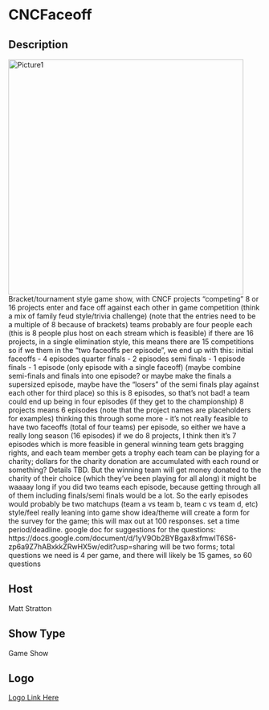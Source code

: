 # CNCFaceoff
## Description
<img width="468" alt="Picture1" src="https://user-images.githubusercontent.com/22457772/113807030-634b4100-9731-11eb-9987-2da38df05a13.png">
Bracket/tournament style game show, with CNCF projects “competing”
8 or 16 projects enter and face off against each other in game competition (think a mix of family feud style/trivia challenge) (note that the entries need to be a multiple of 8 because of brackets)
teams probably are four people each (this is 8 people plus host on each stream which is feasible)
if there are 16 projects, in a single elimination style, this means there are 15 competitions
so if we them in the “two faceoffs per episode”, we end up with this:
initial faceoffs - 4 episodes
quarter finals - 2 episodes
semi finals - 1 episode
finals - 1 episode (only episode with a single faceoff) (maybe combine semi-finals and finals into one episode? or maybe make the finals a supersized episode, maybe have the “losers” of the semi finals play against each other for third place) 
so this is 8 episodes, so that’s not bad!
a team could end up being in four episodes (if they get to the championship)
8 projects means 6 episodes
(note that the project names are placeholders for examples)
thinking this through some more - it’s not really feasible to have two faceoffs (total of four teams) per episode, so either we have a really long season (16 episodes)
if we do 8 projects, I think then it’s 7 episodes which is more feasible in general
winning team gets bragging rights, and each team member gets a trophy
each team can be playing for a charity; dollars for the charity donation are accumulated with each round or something? Details TBD. But the winning team will get money donated to the charity of their choice (which they’ve been playing for all along)
it might be waaaay long if you did two teams each episode, because getting through all of them including finals/semi finals would be a lot. So the early episodes would probably be two matchups (team a vs team b, team c vs team d, etc)
style/feel really leaning into game show idea/theme
will create a form for the survey for the game; this will max out at 100 responses. set a time period/deadline.
google doc for suggestions for the questions: https://docs.google.com/document/d/1yV9Ob2BYBgax8xfmwlT6S6-zp6a9Z7hABxkkZRwHX5w/edit?usp=sharing
will be two forms; total questions we need is 4 per game, and there will likely be 15 games, so 60 questions

## Host
Matt Stratton
## Show Type
Game Show 
## Logo
[Logo Link Here](https://drive.google.com/drive/u/1/folders/1Y_h0oauD-mt5u9j-XgqSeLoS6BH0K-4p)
